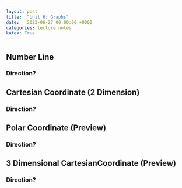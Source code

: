 ```yaml
---
layout: post
title:  "Unit 6: Graphs"
date:   2023-06-27 00:00:00 +0000
categories: lecture notes
katex: True
---
```


## Number Line

### Direction?

## Cartesian Coordinate (2 Dimension)

### Direction?

## Polar Coordinate (Preview)

### Direction?

## 3 Dimensional CartesianCoordinate (Preview)

### Direction?